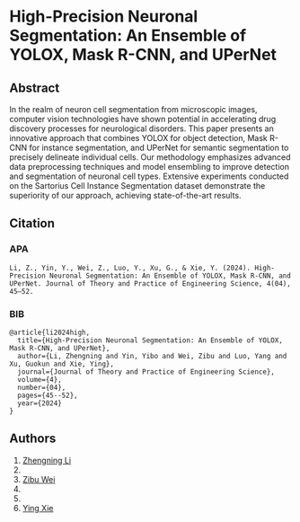 # High-Precision Neuronal Segmentation: An Ensemble of YOLOX, Mask R-CNN, and UPerNet



## Abstract
In the realm of neuron cell segmentation from microscopic images, computer vision technologies have shown potential in accelerating drug discovery processes for neurological disorders. This paper presents an innovative approach that combines YOLOX for object detection, Mask R-CNN for instance segmentation, and UPerNet for semantic segmentation to precisely delineate individual cells. Our methodology emphasizes advanced data preprocessing techniques and model ensembling to improve detection and segmentation of neuronal cell types. Extensive experiments conducted on the Sartorius Cell Instance Segmentation dataset demonstrate the superiority of our approach, achieving state-of-the-art results.

## Citation
### APA
```
Li, Z., Yin, Y., Wei, Z., Luo, Y., Xu, G., & Xie, Y. (2024). High-Precision Neuronal Segmentation: An Ensemble of YOLOX, Mask R-CNN, and UPerNet. Journal of Theory and Practice of Engineering Science, 4(04), 45–52.
```

### BIB
```
@article{li2024high,
  title={High-Precision Neuronal Segmentation: An Ensemble of YOLOX, Mask R-CNN, and UPerNet},
  author={Li, Zhengning and Yin, Yibo and Wei, Zibu and Luo, Yang and Xu, Guokun and Xie, Ying},
  journal={Journal of Theory and Practice of Engineering Science},
  volume={4},
  number={04},
  pages={45--52},
  year={2024}
}
```
## Authors
1. [Zhengning Li](https://github.com/jim9586) 
2. 
3. [Zibu Wei](https://github.com/dominik024)
4. 
5. 
6. [Ying Xie](https://github.com/Florax1218) 

